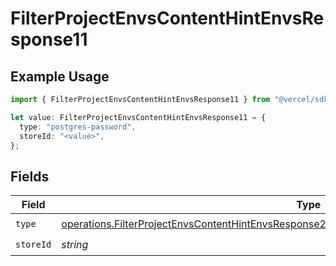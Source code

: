 # FilterProjectEnvsContentHintEnvsResponse11

## Example Usage

```typescript
import { FilterProjectEnvsContentHintEnvsResponse11 } from "@vercel/sdk/models/operations";

let value: FilterProjectEnvsContentHintEnvsResponse11 = {
  type: "postgres-password",
  storeId: "<value>",
};
```

## Fields

| Field                                                                                                                                                                                                        | Type                                                                                                                                                                                                         | Required                                                                                                                                                                                                     | Description                                                                                                                                                                                                  |
| ------------------------------------------------------------------------------------------------------------------------------------------------------------------------------------------------------------ | ------------------------------------------------------------------------------------------------------------------------------------------------------------------------------------------------------------ | ------------------------------------------------------------------------------------------------------------------------------------------------------------------------------------------------------------ | ------------------------------------------------------------------------------------------------------------------------------------------------------------------------------------------------------------ |
| `type`                                                                                                                                                                                                       | [operations.FilterProjectEnvsContentHintEnvsResponse200ApplicationJSONResponseBody3Envs11Type](../../models/operations/filterprojectenvscontenthintenvsresponse200applicationjsonresponsebody3envs11type.md) | :heavy_check_mark:                                                                                                                                                                                           | N/A                                                                                                                                                                                                          |
| `storeId`                                                                                                                                                                                                    | *string*                                                                                                                                                                                                     | :heavy_check_mark:                                                                                                                                                                                           | N/A                                                                                                                                                                                                          |